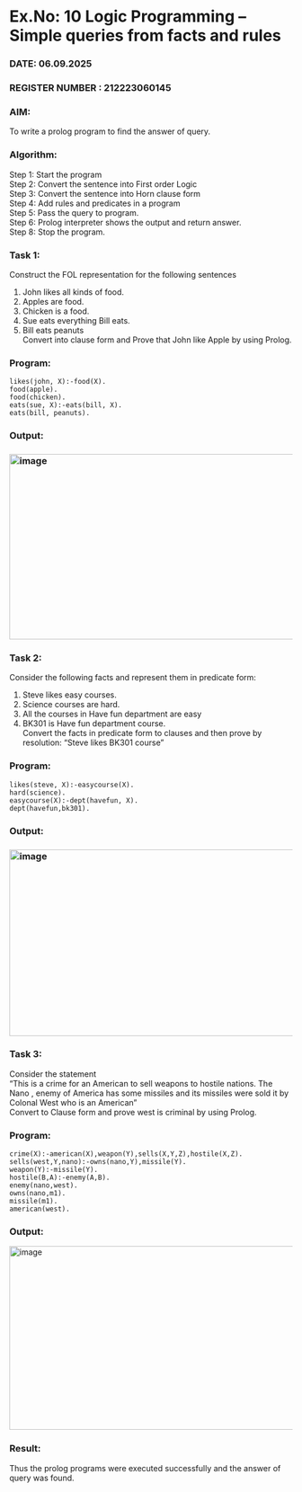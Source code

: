 # Ex.No: 10  Logic Programming –  Simple queries from facts and rules
### DATE: 06.09.2025                                                                           
### REGISTER NUMBER : 212223060145
### AIM: 
To write a prolog program to find the answer of query. 
###  Algorithm:
 Step 1: Start the program <br> 
 Step 2: Convert the sentence into First order Logic  <br> 
 Step 3:  Convert the sentence into Horn clause form  <br> 
 Step 4: Add rules and predicates in a program   <br> 
 Step 5:  Pass the query to program. <br> 
 Step 6: Prolog interpreter shows the output and return answer. <br> 
 Step 8:  Stop the program.
 
### Task 1:
Construct the FOL representation for the following sentences <br> 
1.	John likes all kinds of food.  <br> 
2.	Apples are food.  <br> 
3.	Chicken is a food.  <br> 
4.	Sue eats everything Bill eats. <br> 
5.	 Bill eats peanuts  <br> 
   Convert into clause form and Prove that John like Apple by using Prolog. <br>

### Program:
```
likes(john, X):-food(X).
food(apple).
food(chicken).
eats(sue, X):-eats(bill, X).
eats(bill, peanuts).
```
### Output:

### <img width="1028" height="330" alt="image" src="https://github.com/user-attachments/assets/0e1f3f62-7017-4565-80d0-7b88b3b43ce7" />

### Task 2:
Consider the following facts and represent them in predicate form: <br>              
1.	Steve likes easy courses. <br> 
2.	Science courses are hard. <br> 
3. All the courses in Have fun department are easy <br> 
4. BK301 is Have fun department course.<br> 
Convert the facts in predicate form to clauses and then prove by resolution: “Steve likes BK301 course”<br> 

### Program:
```
likes(steve, X):-easycourse(X).
hard(science).
easycourse(X):-dept(havefun, X).
dept(havefun,bk301).
```

### Output:

### <img width="1024" height="332" alt="image" src="https://github.com/user-attachments/assets/e6d372c0-27f5-4f7a-921f-96e923879b50" />

### Task 3:
Consider the statement <br> 
“This is a crime for an American to sell weapons to hostile nations. The Nano , enemy of America has some missiles and its missiles were sold it by Colonal West who is an American” <br> 
Convert to Clause form and prove west is criminal by using Prolog.<br> 
### Program:
```
crime(X):-american(X),weapon(Y),sells(X,Y,Z),hostile(X,Z).
sells(west,Y,nano):-owns(nano,Y),missile(Y).
weapon(Y):-missile(Y).
hostile(B,A):-enemy(A,B).
enemy(nano,west).
owns(nano,m1).
missile(m1).
american(west).
```
### Output:
<img width="1026" height="327" alt="image" src="https://github.com/user-attachments/assets/2f8c22b7-de69-4b86-95a7-e866a51d625b" />

### Result:
Thus the prolog programs were executed successfully and the answer of query was found.
